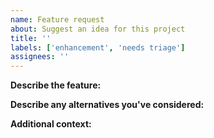 ```yaml
---
name: Feature request
about: Suggest an idea for this project
title: ''
labels: ['enhancement', 'needs triage']
assignees: ''
---
```


**Describe the feature:**

<!-- A clear and concise description of the feature. -->

**Describe any alternatives you've considered:**

<!-- A clear and concise description of any alternative features or workarounds you've considered. -->

**Additional context:**

<!--
  Add any other context or screenshots about the feature request here.

  **Be cautious about posting screenshots of sensitive data and internal software here**
-->
